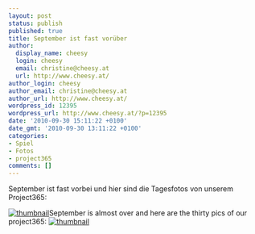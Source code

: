```yaml
---
layout: post
status: publish
published: true
title: September ist fast vorüber
author:
  display_name: cheesy
  login: cheesy
  email: christine@cheesy.at
  url: http://www.cheesy.at/
author_login: cheesy
author_email: christine@cheesy.at
author_url: http://www.cheesy.at/
wordpress_id: 12395
wordpress_url: http://www.cheesy.at/?p=12395
date: '2010-09-30 15:11:22 +0100'
date_gmt: '2010-09-30 13:11:22 +0100'
categories:
- Spiel
- Fotos
- project365
comments: []
---
```

<!--:de-->September ist fast vorbei und hier sind die Tagesfotos von unserem Project365:
[![](http://www.cheesy.at/wp-content/uploads/2010/09/thumbnail1.jpg "thumbnail")](http://www.cheesy.at/photos/spiele/project365-2010/09-september/)<!--:--><!--:en-->September is almost over and here are the thirty pics of our project365:
[![](http://www.cheesy.at/wp-content/uploads/2010/09/thumbnail1.jpg "thumbnail")](http://www.cheesy.at/photos/spiele/project365-2010/09-september/)<!--:-->
